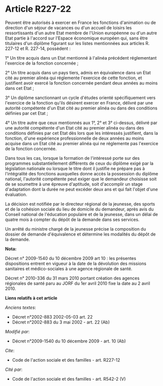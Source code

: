 # Article R227-22

Peuvent être autorisés à exercer en France les fonctions d'animation ou de direction d'un séjour de vacances ou d'un accueil
de loisirs les ressortissants d'un autre Etat membre de l'Union européenne ou d'un autre Etat partie à l'accord sur l'Espace
économique européen qui, sans être titulaires d'un diplôme figurant sur les listes mentionnées aux articles R. 227-12 et R.
227-14, possèdent : 

1° Un titre acquis dans un Etat mentionné à l'alinéa précédent réglementant l'exercice de la fonction concernée ; 

2° Un titre acquis dans un pays tiers, admis en équivalence dans un Etat cité au premier alinéa qui réglemente l'exercice de
cette fonction, et justifient avoir exercé la fonction concernée pendant deux années au moins dans cet Etat ; 

3° Un diplôme sanctionnant un cycle d'études orienté spécifiquement vers l'exercice de la fonction qu'ils désirent exercer en
France, délivré par une autorité compétente d'un Etat cité au premier alinéa ou dans des conditions définies par cet Etat ; 

4° Un titre autre que ceux mentionnés aux 1°, 2° et 3° ci-dessus, délivré par une autorité compétente d'un Etat cité au
premier alinéa ou dans des conditions définies par cet Etat dès lors que les intéressés justifient, dans la fonction, d'une
expérience professionnelle de deux années au moins acquise dans un Etat cité au premier alinéa qui ne réglemente pas
l'exercice de la fonction concernée. 

Dans tous les cas, lorsque la formation de l'intéressé porte sur des programmes substantiellement différents de ceux du
diplôme exigé par la législation nationale ou lorsque le titre dont il justifie ne prépare pas à l'intégralité des fonctions
auxquelles donne accès la possession du diplôme national, l'autorité compétente peut exiger que le demandeur choisisse soit
de se soumettre à une épreuve d'aptitude, soit d'accomplir un stage d'adaptation dont la durée ne peut excéder deux ans et
qui fait l'objet d'une évaluation. 

La décision est notifiée par le directeur régional de la jeunesse, des sports et de la cohésion sociale du lieu de domicile
du demandeur, après avis du Conseil national de l'éducation populaire et de la jeunesse, dans un délai de quatre mois à
compter du dépôt de la demande dans ses services. 

Un arrêté du ministre chargé de la jeunesse précise la composition du dossier de demande d'équivalence et détermine les
modalités du dépôt de la demande.

**Nota:**

Décret n° 2009-1540 du 10 décembre 2009 art 10 : les présentes dispositions entrent en vigueur à la date de la dévolution des
missions sanitaires et médico-sociales à une agence régionale de santé. 

Décret n° 2010-336 du 31 mars 2010 portant création des agences régionales de santé paru au JORF du 1er avril 2010 fixe la
date au 2   avril 2010.

**Liens relatifs à cet article**

_Anciens textes_:

  - Décret n°2002-883 2002-05-03 art. 22
  - Décret n°2002-883 du 3 mai 2002 - art. 22 (Ab)

_Modifié par_:

  - Décret n°2009-1540 du 10 décembre 2009 - art. 10 (Ab)

_Cite_:

  - Code de l'action sociale et des familles - art. R227-12

_Cité par_:

  - Code de l'action sociale et des familles - art. R542-2 (V)
